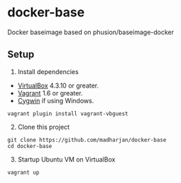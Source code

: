 # docker-base
Docker baseimage based on phusion/baseimage-docker

## Setup

1) Install dependencies

* [VirtualBox][virtualbox] 4.3.10 or greater.
* [Vagrant][vagrant] 1.6 or greater.
* [Cygwin][cygwin] if using Windows.

```
vagrant plugin install vagrant-vbguest
```

[virtualbox]: https://www.virtualbox.org/
[vagrant]: https://www.vagrantup.com/downloads.html
[cygwin]: https://cygwin.com/install.html

2) Clone this project

```
git clone https://github.com/madharjan/docker-base
cd docker-base
```

3) Startup Ubuntu VM on VirtualBox

```
vagrant up
```
